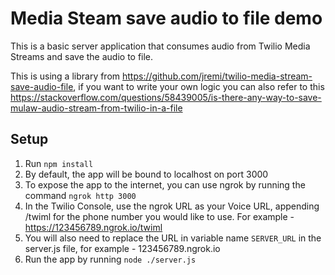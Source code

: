 # Media Steam save audio to file demo

This is a basic server application that consumes audio from Twilio Media Streams and save the audio to file.

This is using a library from https://github.com/jremi/twilio-media-stream-save-audio-file, if you want to write your own logic you can also refer to this https://stackoverflow.com/questions/58439005/is-there-any-way-to-save-mulaw-audio-stream-from-twilio-in-a-file


## Setup

1. Run `npm install`
2. By default, the app will be bound to localhost on port 3000
3. To expose the app to the internet, you can use ngrok by running the command `ngrok http 3000`
4. In the Twilio Console, use the ngrok URL as your Voice URL, appending /twiml for the phone number you would like to use. For example - https://123456789.ngrok.io/twiml
5. You will also need to replace the URL in variable name `SERVER_URL` in the server.js file, for example - 123456789.ngrok.io
6. Run the app by running `node ./server.js`
